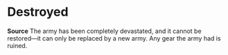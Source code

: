 ﻿---
id: '46'
name: Destroyed
source: null

---
# Destroyed

**Source** 
The army has been completely devastated, and it cannot be restored—it can only be replaced by a new army. Any gear the army had is ruined.